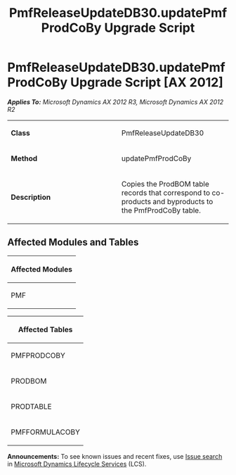 ﻿---
title: PmfReleaseUpdateDB30.updatePmfProdCoBy Upgrade Script
TOCTitle: PmfReleaseUpdateDB30.updatePmfProdCoBy Upgrade Script
ms:assetid: 11bf1cd3-719d-4f8a-64e2-9dad2a0cbe5c
ms:mtpsurl: https://msdn.microsoft.com/en-us/library/JJ735810(v=AX.60)
ms:contentKeyID: 49706720
ms.date: 05/18/2015
mtps_version: v=AX.60
---

# PmfReleaseUpdateDB30.updatePmfProdCoBy Upgrade Script [AX 2012]


_**Applies To:** Microsoft Dynamics AX 2012 R3, Microsoft Dynamics AX 2012 R2_

<table>
<colgroup>
<col style="width: 50%" />
<col style="width: 50%" />
</colgroup>
<tbody>
<tr class="odd">
<td><p><strong>Class</strong></p></td>
<td><p>PmfReleaseUpdateDB30</p></td>
</tr>
<tr class="even">
<td><p><strong>Method</strong></p></td>
<td><p>updatePmfProdCoBy</p></td>
</tr>
<tr class="odd">
<td><p><strong>Description</strong></p></td>
<td><p>Copies the ProdBOM table records that correspond to co-products and byproducts to the PmfProdCoBy table.</p></td>
</tr>
</tbody>
</table>


## Affected Modules and Tables

<table>
<colgroup>
<col style="width: 100%" />
</colgroup>
<thead>
<tr class="header">
<th><p>Affected Modules</p></th>
</tr>
</thead>
<tbody>
<tr class="odd">
<td><p>PMF</p></td>
</tr>
</tbody>
</table>


<table>
<colgroup>
<col style="width: 100%" />
</colgroup>
<thead>
<tr class="header">
<th><p>Affected Tables</p></th>
</tr>
</thead>
<tbody>
<tr class="odd">
<td><p>PMFPRODCOBY</p></td>
</tr>
<tr class="even">
<td><p>PRODBOM</p></td>
</tr>
<tr class="odd">
<td><p>PRODTABLE</p></td>
</tr>
<tr class="even">
<td><p>PMFFORMULACOBY</p></td>
</tr>
</tbody>
</table>

  
**Announcements:** To see known issues and recent fixes, use [Issue search](http://go.microsoft.com/fwlink/?linkid=389258) in [Microsoft Dynamics Lifecycle Services](http://go.microsoft.com/fwlink/?linkid=306505) (LCS).

